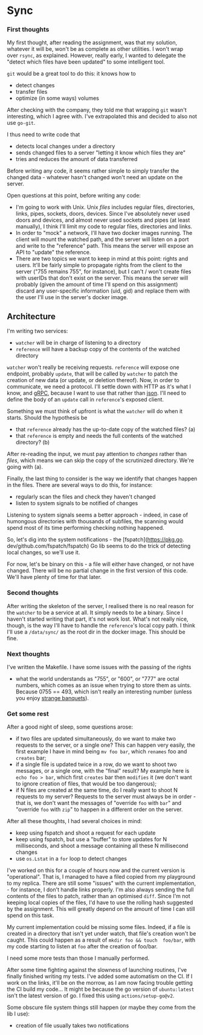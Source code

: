 # Sync

### First thoughts

My first thought, after reading the assignment, was that my solution, 
whatever it will be, won't be as complete as  other utilities. I won't wrap  
over `rsync`, as explained. However, really early, I wanted to delegate the 
"detect which files have been updated" to some intelligent tool.

`git` would be a great tool to do this: it knows how to
- detect changes
- transfer files
- optimize (in some ways) volumes

After checking with the company, they told me that wrapping `git` wasn't 
interesting, which I agree with. I've extrapolated this and decided to also 
not use `go-git`.

I thus need to write code that
- detects local changes under a directory
- sends changed files to a server "letting it know which files they are"
- tries and reduces the amount of data transferred

Before writing any code, it seems rather simple to simply transfer the 
changed data - whatever hasn't changed won't need an update on the server.

Open questions at this point, before writing any code:
- I'm going to work with Unix. Unix _files_ includes regular files, 
  directories, links, pipes, sockets, doors, devices. Since I've absolutely 
  never used doors and devices, and almost never used sockets and pipes (at 
  least manually), I think I'll limit my code to regular files, directories 
  and links.
- In order to "mock" a network, I'll have two docker images running. The client 
  will mount the watched path, and the server will listen on a port and 
  write to the "reference" path. This means the server will expose an API to 
  "update" the reference.
- There are two topics we want to keep in mind at this point: rights and 
  users. It'll be fairly simple to propagate rights from the client to the 
  server ("755  remains 755", for instance), but I can't / won't create 
  files with userIDs that don't exist on the server. This means the server 
  will probably (given the amount of time I'll spend on this assignment) 
  discard any user-specific information (uid, gid) and replace them with the 
  user I'll use in the server's docker image.
  
## Architecture
I'm writing two services:
- `watcher` will be in charge of listening to a directory 
- `reference` will have a backup copy of the contents of the watched directory

`watcher` won't really be receiving requests. `reference` will expose one 
endpoint, probably `update`, that will be called by `watcher` to patch the 
creation of new data (or update, or deletion thereof). Now, in order to 
communicate, we need a protocol. I'll settle down with HTTP as it's what I 
know, and [gRPC](https://grpc.io/), because I want to use that rather than 
[json](https://www.json.org/json-en.html). I'll need to define the body of 
an `update` call in `reference`'s exposed client. 

Something we must think of upfront is what the `watcher` will do when it 
starts. Should the hypothesis be
- that `reference` already has the up-to-date copy of the watched files? (a)
- that `reference` is empty and needs the full contents of the watched 
  directory? (b)
  
After re-reading the input, we must pay attention to _changes_ rather than 
_files_, which means we can skip the copy of the scrutinized directory. 
We're going with (a).

Finally, the last thing to consider is the way we identify that changes 
happen in the files. There are several ways to do this, for instance:
- regularly scan the files and check they haven't changed
- listen to system signals to be notified of changes

Listening to system signals seems a better approach - indeed, in case of 
humongous directories with thousands of subfiles, the scanning would spend 
most of its time performing checking nothing happened.

So, let's dig into the system notifications - the [fspatch](https://pkg.go.
dev/github.com/fspatch/fspatch) Go lib seems to do the trick of detecting 
local changes, so we'll use it.

For now, let's be binary on this - a file will either have changed, or not 
have changed. There will be no partial change in the first version of this 
code. We'll have plenty of time for that later.

### Second thoughts
After writing the skeleton of the server, I realised there is no real reason 
for the `watcher` to be a service at all. It simply needs to be a binary. 
Since I haven't started writing that part, it's not work lost. What's not 
really nice, though, is the way I'll have to handle the `reference`'s local 
copy path. I think I'll use a `/data/sync/` as the root dir in the docker 
image. This should be fine.

### Next thoughts
I've written the Makefile. I have some issues with the passing of the rights 
- what the world understands as "755", or "600", or "777" are octal numbers, 
  which comes as an issue when trying to store them as uints. Because 0755 
  == 493, which isn't really an interesting number (unless you enjoy [strange 
  banquets](https://en.wikipedia.org/wiki/Ostrogothic_Kingdom#Theodoric_kills_Odoacer_(493))).
  
### Get some rest
After a good night of sleep, some questions arose:
- if two files are updated simultaneously, do we want to make two requests 
  to the server, or a single one? This can happen very easily, the first 
  example I have in mind being `mv foo bar`, which `renames` foo and 
  `creates` bar;
- if a single file is updated twice in a row, do we want to shoot two 
  messages, or a single one, with the "final" result? My example here is 
  `echo foo > bar`, which first `creates` bar then  `modifies` it (we don't 
  want to ignore creation of files, that would be too dangerous);
- if N files are created at the same time, do I really want to shoot N 
  requests to my server? Requests to the server must always be in order - 
  that is, we don't want the messages of "override `foo` with `bar`" and 
  "override `foo` with `zip`" to happen in a different order on the server.
  
After all these thoughts, I had several choices in mind:
- keep using fspatch and shoot a request for each update
- keep using fspatch, but use a "buffer" to store updates for N
  milliseconds, and shoot a message containing all these N millisecond changes
- use `os.Lstat` in a `for` loop to detect changes  
 
I've worked on this for a couple of hours now and the current version is 
"operational". That is, I managed to have a filed copied from my playground 
to my replica. There are still some "issues" with the current implementation, -
for instance, I don't handle links properly. I'm also always sending the 
full contents of the files to patch, rather than an optimised `diff`.  Since 
I'm not keeping local copies of the files, I'd have to use the rolling hash 
suggested by the assignment. This will greatly depend on the amount of time 
I can still spend on this task.

My current implementation could be missing some files. Indeed, if a file is 
created in a directory that isn't yet under watch, that file's creation 
won't be caught. This could happen as a result of `mkdir foo && touch 
foo/bar`, with my code starting to listen at `foo` after the creation of 
foo/bar. 

I need some more tests than those I manually performed.

After some time fighting against the slowness of launching routines, I've 
finally finished writing my tests. I've added some automatism on the CI. 
If I work on the links, it'll be on the morrow, as I am now facing trouble 
getting the CI build my code... It might be because the go version of 
`ubuntu:latest` isn't the latest version of go. I fixed this using 
`actions/setup-go@v2`.

Some obscure file system things still happen (or maybe they come from the lib I 
use):
- creation of file usually takes two notifications 
